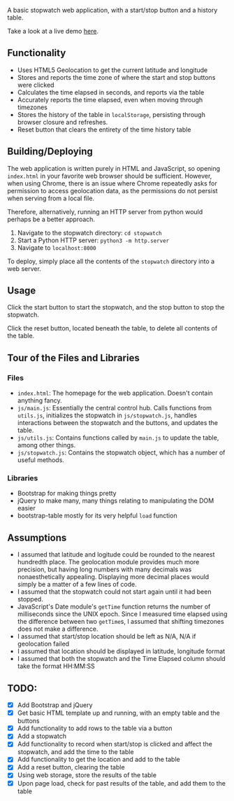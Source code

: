 A basic stopwatch web application, with a start/stop button and a history table.

Take a look at a live demo [here](https://brianhsu.me/stopwatch/).

## Functionality
- Uses HTML5 Geolocation to get the current latitude and longitude
- Stores and reports the time zone of where the start and stop buttons were clicked
- Calculates the time elapsed in seconds, and reports via the table
- Accurately reports the time elapsed, even when moving through timezones
- Stores the history of the table in `localStorage`, persisting through browser closure and refreshes.
- Reset button that clears the entirety of the time history table


## Building/Deploying
The web application is written purely in HTML and JavaScript, so opening `index.html` in your favorite web browser
should be sufficient. However, when using Chrome, there is an issue where Chrome repeatedly asks for permission
to access geolocation data, as the permissions do not persist when serving from a local file. 

Therefore, alternatively, running an HTTP server from python would perhaps be a better approach.

1. Navigate to the stopwatch directory: `cd stopwatch`
2. Start a Python HTTP server: `python3 -m http.server`
3. Navigate to `localhost:8000`

To deploy, simply place all the contents of the `stopwatch` directory into a web server.

## Usage
Click the start button to start the stopwatch, and the stop button to stop the stopwatch.

Click the reset button, located beneath the table, to delete all contents of the table.

## Tour of the Files and Libraries
### Files
- `index.html`: The homepage for the web application. Doesn't contain anything fancy.
- `js/main.js`: Essentially the central control hub. Calls functions from `utils.js`, initializes the stopwatch
in `js/stopwatch.js`, handles interactions between the stopwatch and the buttons, and updates the table.
- `js/utils.js`: Contains functions called by `main.js` to update the table, among other things.
- `js/stopwatch.js`: Contains the stopwatch object, which has a number of useful methods.

### Libraries
- Bootstrap for making things pretty
- jQuery to make many, many things relating to manipulating the DOM easier
- bootstrap-table mostly for its very helpful `load` function


## Assumptions
- I assumed that latitude and logitude could be rounded to the nearest hundredth place. The geolocation module provides
much more precision, but having long numbers with many decimals was nonaesthetically appealing. Displaying more decimal
places would simply be a matter of a few lines of code.
- I assumed that the stopwatch could not start again until it had been stopped.
- JavaScript's Date module's `getTime` function returns the number of milliseconds since the UNIX epoch. Since I measured
time elapsed using the difference between two `getTime`s, I assumed that shifting timezones does not make a difference.
- I assumed that start/stop location should be left as N/A, N/A if geolocation failed
- I assumed that location should be displayed in latitude, longitude format
- I assumed that both the stopwatch and the Time Elapsed column should take the format HH:MM:SS


## TODO:
- [x] Add Bootstrap and jQuery
- [x] Get basic HTML template up and running, with an empty table and the buttons
- [x] Add functionality to add rows to the table via a button
- [x] Add a stopwatch
- [x] Add functionality to record when start/stop is clicked and affect the stopwatch, and add the time to the table
- [x] Add functionality to get the location and add to the table
- [x] Add a reset button, clearing the table
- [x] Using web storage, store the results of the table
- [x] Upon page load, check for past results of the table, and add them to the table
